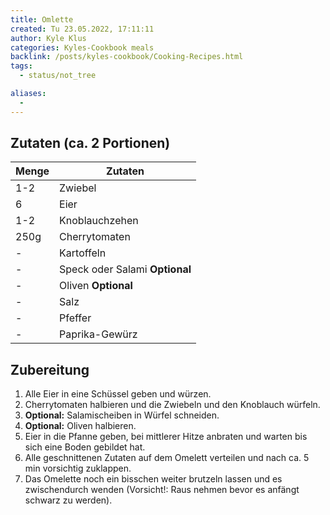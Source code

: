 ```yaml
---
title: Omlette
created: Tu 23.05.2022, 17:11:11
author: Kyle Klus
categories: Kyles-Cookbook meals
backlink: /posts/kyles-cookbook/Cooking-Recipes.html
tags:
  - status/not_tree

aliases:
  -
---
```


## Zutaten (ca. 2 Portionen)

| Menge            | Zutaten                        |
| ---------------- | ------------------------------ |
| 1-2              | Zwiebel                        |
| 6                | Eier                           |
| 1-2              | Knoblauchzehen                 |
| 250g             | Cherrytomaten                  |
| -                | Kartoffeln                     |
| -                | Speck oder Salami **Optional** |
| -                | Oliven **Optional**            |
| -                | Salz                           |
| -                | Pfeffer                        |
| -                | Paprika-Gewürz                 |

## Zubereitung

1. Alle Eier in eine Schüssel geben und würzen.
2. Cherrytomaten halbieren und die Zwiebeln und den Knoblauch würfeln.
3. **Optional:** Salamischeiben in Würfel schneiden.
4. **Optional:** Oliven halbieren.
5. Eier in die Pfanne geben, bei mittlerer Hitze anbraten und warten bis sich eine Boden gebildet hat.
6. Alle geschnittenen Zutaten auf dem Omelett verteilen und nach ca. 5 min vorsichtig zuklappen.
7. Das Omelette noch ein bisschen weiter brutzeln lassen und es zwischendurch wenden (Vorsicht!: Raus nehmen bevor es anfängt schwarz zu werden).

